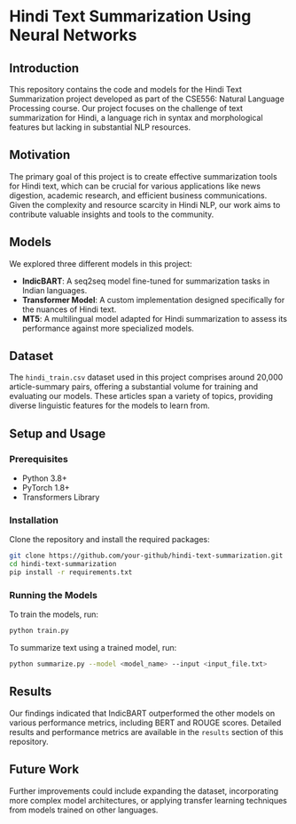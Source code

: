 # Hindi Text Summarization Using Neural Networks

## Introduction

This repository contains the code and models for the Hindi Text Summarization project developed as part of the CSE556: Natural Language Processing course. Our project focuses on the challenge of text summarization for Hindi, a language rich in syntax and morphological features but lacking in substantial NLP resources.

## Motivation

The primary goal of this project is to create effective summarization tools for Hindi text, which can be crucial for various applications like news digestion, academic research, and efficient business communications. Given the complexity and resource scarcity in Hindi NLP, our work aims to contribute valuable insights and tools to the community.

## Models

We explored three different models in this project:
- **IndicBART**: A seq2seq model fine-tuned for summarization tasks in Indian languages.
- **Transformer Model**: A custom implementation designed specifically for the nuances of Hindi text.
- **MT5**: A multilingual model adapted for Hindi summarization to assess its performance against more specialized models.

## Dataset

The `hindi_train.csv` dataset used in this project comprises around 20,000 article-summary pairs, offering a substantial volume for training and evaluating our models. These articles span a variety of topics, providing diverse linguistic features for the models to learn from.

## Setup and Usage

### Prerequisites
- Python 3.8+
- PyTorch 1.8+
- Transformers Library

### Installation
Clone the repository and install the required packages:
```bash
git clone https://github.com/your-github/hindi-text-summarization.git
cd hindi-text-summarization
pip install -r requirements.txt
```

### Running the Models
To train the models, run:
```bash
python train.py
```

To summarize text using a trained model, run:
```bash
python summarize.py --model <model_name> --input <input_file.txt>
```

## Results

Our findings indicated that IndicBART outperformed the other models on various performance metrics, including BERT and ROUGE scores. Detailed results and performance metrics are available in the `results` section of this repository.

## Future Work

Further improvements could include expanding the dataset, incorporating more complex model architectures, or applying transfer learning techniques from models trained on other languages.

